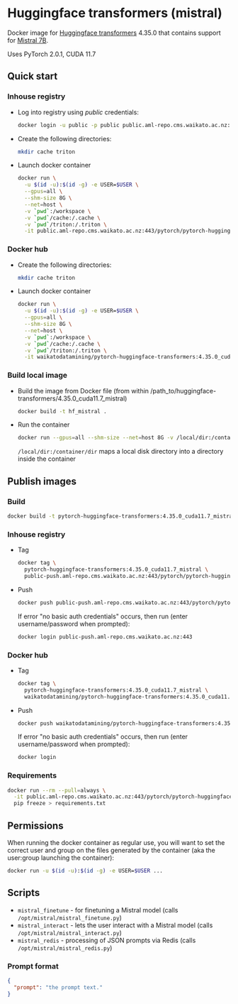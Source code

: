 # Huggingface transformers (mistral)

Docker image for [Huggingface transformers](https://github.com/huggingface/transformers) 4.35.0
that contains support for [Mistral 7B](https://gathnex.medium.com/mistral-7b-fine-tuning-a-step-by-step-guide-52122cdbeca8).

Uses PyTorch 2.0.1, CUDA 11.7

## Quick start

### Inhouse registry

* Log into registry using *public* credentials:

  ```bash
  docker login -u public -p public public.aml-repo.cms.waikato.ac.nz:443 
  ```

* Create the following directories:

  ```bash
  mkdir cache triton
  ```

* Launch docker container

  ```bash
  docker run \
    -u $(id -u):$(id -g) -e USER=$USER \
    --gpus=all \
    --shm-size 8G \
    --net=host \
    -v `pwd`:/workspace \
    -v `pwd`/cache:/.cache \
    -v `pwd`/triton:/.triton \
    -it public.aml-repo.cms.waikato.ac.nz:443/pytorch/pytorch-huggingface-transformers:4.35.0_cuda11.7_mistral
  ```

### Docker hub
  
* Create the following directories:

  ```bash
  mkdir cache triton
  ```

* Launch docker container

  ```bash
  docker run \
    -u $(id -u):$(id -g) -e USER=$USER \
    --gpus=all \
    --shm-size 8G \
    --net=host \
    -v `pwd`:/workspace \
    -v `pwd`/cache:/.cache \
    -v `pwd`/triton:/.triton \
    -it waikatodatamining/pytorch-huggingface-transformers:4.35.0_cuda11.7_mistral
  ```

### Build local image

* Build the image from Docker file (from within /path_to/huggingface-transformers/4.35.0_cuda11.7_mistral)

  ```bash
  docker build -t hf_mistral .
  ```
  
* Run the container

  ```bash
  docker run --gpus=all --shm-size --net=host 8G -v /local/dir:/container/dir -it hf_mistral
  ```
  `/local/dir:/container/dir` maps a local disk directory into a directory inside the container


## Publish images

### Build

```bash
docker build -t pytorch-huggingface-transformers:4.35.0_cuda11.7_mistral .
```

### Inhouse registry  
  
* Tag

  ```bash
  docker tag \
    pytorch-huggingface-transformers:4.35.0_cuda11.7_mistral \
    public-push.aml-repo.cms.waikato.ac.nz:443/pytorch/pytorch-huggingface-transformers:4.35.0_cuda11.7_mistral
  ```
  
* Push

  ```bash
  docker push public-push.aml-repo.cms.waikato.ac.nz:443/pytorch/pytorch-huggingface-transformers:4.35.0_cuda11.7_mistral
  ```
  If error "no basic auth credentials" occurs, then run (enter username/password when prompted):
  
  ```bash
  docker login public-push.aml-repo.cms.waikato.ac.nz:443
  ```

### Docker hub  
  
* Tag

  ```bash
  docker tag \
    pytorch-huggingface-transformers:4.35.0_cuda11.7_mistral \
    waikatodatamining/pytorch-huggingface-transformers:4.35.0_cuda11.7_mistral
  ```
  
* Push

  ```bash
  docker push waikatodatamining/pytorch-huggingface-transformers:4.35.0_cuda11.7_mistral
  ```
  If error "no basic auth credentials" occurs, then run (enter username/password when prompted):
  
  ```bash
  docker login
  ```


### Requirements

```bash
docker run --rm --pull=always \
  -it public.aml-repo.cms.waikato.ac.nz:443/pytorch/pytorch-huggingface-transformers:4.35.0_cuda11.7_mistral \
  pip freeze > requirements.txt
```


## Permissions

When running the docker container as regular use, you will want to set the correct
user and group on the files generated by the container (aka the user:group launching
the container):

```bash
docker run -u $(id -u):$(id -g) -e USER=$USER ...
```

## Scripts

* `mistral_finetune` - for finetuning a Mistral model (calls `/opt/mistral/mistral_finetune.py`)
* `mistral_interact` - lets the user interact with a Mistral model (calls `/opt/mistral/mistral_interact.py`)
* `mistral_redis` - processing of JSON prompts via Redis (calls `/opt/mistral/mistral_redis.py`)


### Prompt format

```json
{
  "prompt": "the prompt text."
}
```
